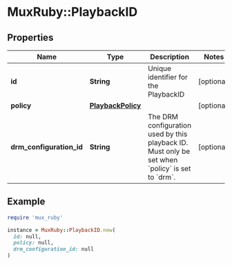 # MuxRuby::PlaybackID

## Properties

| Name | Type | Description | Notes |
| ---- | ---- | ----------- | ----- |
| **id** | **String** | Unique identifier for the PlaybackID | [optional] |
| **policy** | [**PlaybackPolicy**](PlaybackPolicy.md) |  | [optional] |
| **drm_configuration_id** | **String** | The DRM configuration used by this playback ID. Must only be set when &#x60;policy&#x60; is set to &#x60;drm&#x60;. | [optional] |

## Example

```ruby
require 'mux_ruby'

instance = MuxRuby::PlaybackID.new(
  id: null,
  policy: null,
  drm_configuration_id: null
)
```

